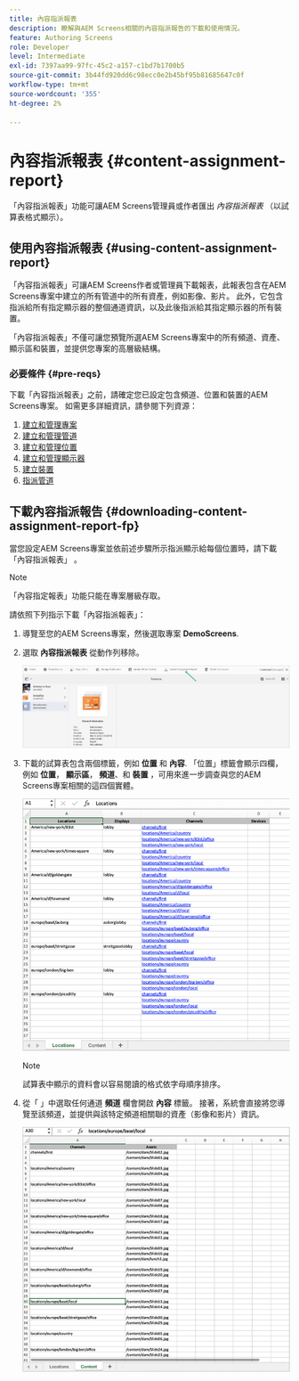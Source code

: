 ```yaml
---
title: 內容指派報表
description: 瞭解與AEM Screens相關的內容指派報告的下載和使用情況。
feature: Authoring Screens
role: Developer
level: Intermediate
exl-id: 7397aa99-97fc-45c2-a157-c1bd7b1700b5
source-git-commit: 3b44fd920dd6c98ecc0e2b45bf95b81685647c0f
workflow-type: tm+mt
source-wordcount: '355'
ht-degree: 2%

---
```


# 內容指派報表 {#content-assignment-report}

「內容指派報表」功能可讓AEM Screens管理員或作者匯出 *內容指派報表* （以試算表格式顯示）。

## 使用內容指派報表 {#using-content-assignment-report}

「內容指派報表」可讓AEM Screens作者或管理員下載報表，此報表包含在AEM Screens專案中建立的所有管道中的所有資產，例如影像、影片。 此外，它包含指派給所有指定顯示器的整個通道資訊，以及此後指派給其指定顯示器的所有裝置。

「內容指派報表」不僅可讓您預覽所選AEM Screens專案中的所有頻道、資產、顯示區和裝置，並提供您專案的高層級結構。


### 必要條件  {#pre-reqs}

下載「內容指派報表」之前，請確定您已設定包含頻道、位置和裝置的AEM Screens專案。
如需更多詳細資訊，請參閱下列資源：

1. [建立和管理專案](/help/user-guide/creating-a-screens-project.md)
1. [建立和管理管道](/help/user-guide/managing-channels.md)
1. [建立和管理位置](/help/user-guide/managing-locations.md)
1. [建立和管理顯示器](/help/user-guide/managing-displays.md)
1. [建立裝置](/help/user-guide/managing-devices.md)
1. [指派管道](/help/user-guide/channel-assignment-latest-fp.md)


## 下載內容指派報告 {#downloading-content-assignment-report-fp}

當您設定AEM Screens專案並依前述步驟所示指派顯示給每個位置時，請下載「內容指派報表」 。

>[!NOTE]
>「內容指定報表」功能只能在專案層級存取。

請依照下列指示下載「內容指派報表」：

1. 導覽至您的AEM Screens專案，然後選取專案 **DemoScreens**.

1. 選取 **內容指派報表** 從動作列移除。

   ![影像](/help/user-guide/assets/content-assignment-report/can-download.png)

1. 下載的試算表包含兩個標籤，例如 **位置** 和 **內容**. 「位置」標籤會顯示四欄，例如 **位置**， **顯示區**， **頻道**、和 **裝置** ，可用來進一步調查與您的AEM Screens專案相關的這四個實體。

   ![影像](/help/user-guide/assets/content-assignment-report/report-sheet1.png)

   >[!NOTE]
   >試算表中顯示的資料會以容易閱讀的格式依字母順序排序。

1. 從「 」中選取任何通道 **頻道** 欄會開啟 **內容** 標籤。 接著，系統會直接將您導覽至該頻道，並提供與該特定頻道相關聯的資產（影像和影片）資訊。

   ![影像](/help/user-guide/assets/content-assignment-report/report-sheet2.png)
